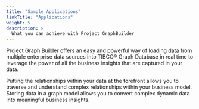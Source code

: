 ```yaml
---
title: "Sample Applications"
linkTitle: "Applications"
weight: 5
description: >
  What you can achieve with Project GraphBuilder
---
```


Project Graph Builder offers an easy and powerful way of loading data from multiple enterprise data sources into TIBCO® Graph Database in real time to leverage the power of all the business insights that are captured in your data. 

Putting the relationships within your data at the forefront allows you to traverse and understand complex relationships within your business model. Storing data in a graph model allows you to convert complex dynamic data into meaningful business insights.
